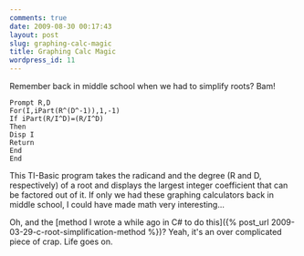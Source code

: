 ```yaml
---
comments: true
date: 2009-08-30 00:17:43
layout: post
slug: graphing-calc-magic
title: Graphing Calc Magic
wordpress_id: 11
---
```


Remember back in middle school when we had to simplify roots? Bam!

    Prompt R,D
    For(I,iPart(R^(D^-1)),1,-1)
    If iPart(R/I^D)=(R/I^D)
    Then
    Disp I
    Return
    End
    End

This TI-Basic program takes the radicand and the degree (R and D, respectively) of a root and displays the largest integer coefficient that can be factored out of it. If only we had these graphing calculators back in middle school, I could have made math very interesting...

Oh, and the [method I wrote a while ago in C# to do this]({% post_url 2009-03-29-c-root-simplification-method %})? Yeah, it's an over complicated piece of crap. Life goes on.
